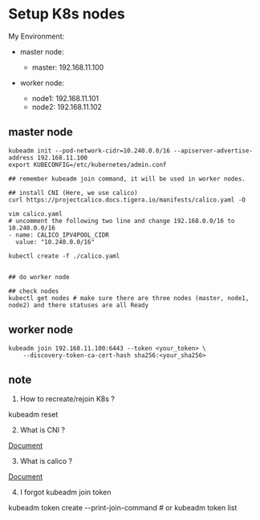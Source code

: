 # Setup K8s nodes

My Environment:

* master node:
	* master: 192.168.11.100

* worker node:
	* node1: 192.168.11.101
	* node2: 192.168.11.102


## master node

```shell=
kubeadm init --pod-network-cidr=10.240.0.0/16 --apiserver-advertise-address 192.168.11.100
export KUBECONFIG=/etc/kubernetes/admin.conf

## remember kubeadm join command, it will be used in worker nodes.

## install CNI (Here, we use calico)
curl https://projectcalico.docs.tigera.io/manifests/calico.yaml -O

vim calico.yaml
# uncomment the following two line and change 192.168.0.0/16 to 10.240.0.0/16
- name: CALICO_IPV4POOL_CIDR
  value: "10.240.0.0/16"

kubectl create -f ./calico.yaml


## do worker node

## check nodes 
kubectl get nodes # make sure there are three nodes (master, node1, node2) and there statuses are all Ready
```

## worker node

```shell
kubeadm join 192.168.11.100:6443 --token <your_token> \
	--discovery-token-ca-cert-hash sha256:<your_sha256>
```

## note

1. How to recreate/rejoin K8s ?

kubeadm reset

2. What is CNI ?

[Document](https://github.com/containernetworking/cni)

3. What is calico ?

[Document](https://projectcalico.docs.tigera.io/getting-started/kubernetes/quickstart)

4. I forgot kubeadm join token

kubeadm token create --print-join-command   # or kubeadm token list

